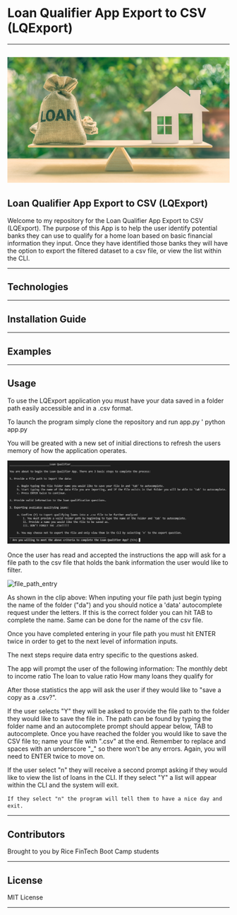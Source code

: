 # Loan Qualifier App Export to CSV (LQExport)
---
![picture](Starter_Code/qualifier/picture/loan_image.png)
---

## Loan Qualifier App Export to CSV (LQExport)

Welcome to my repository for the Loan Qualifier App Export to CSV (LQExport). The purpose of this App is to help the user identify potential banks they can use to qualify for a home loan based on basic financial information they input. Once they have identified those banks they will have the option to export the filtered dataset to a csv file, or view the list within the CLI.

---

## Technologies


---

## Installation Guide

---

## Examples

---

## Usage

To use the LQExport application you must have your data saved in a folder path easily accessible and in a .csv format. 

To launch the program simply clone the repository and run app.py
' python app.py

You will be greated with a new set of initial directions to refresh the users memory of how the application operates. 

![picture](Starter_Code/qualifier/picture/initial_instructions.png)

Once the user has read and accepted the instructions the app will ask for a file path to the csv file that holds the bank information the user would like to filter. 

![file_path_entry](https://user-images.githubusercontent.com/81820892/124321878-0995bf80-db44-11eb-836d-5ddf658793e7.gif)

As shown in the clip above: When inputing your file path just begin typing the name of the folder ("da") and you should notice a 'data' autocomplete request under the letters. If this is the correct folder you can hit TAB to complete the name. Same can be done for the name of the csv file.

Once you have completed entering in your file path you must hit ENTER twice in order to get to the next level of information inputs.

The next steps require data entry specific to the questions asked. 



The app will prompt the user of the following information:
    The monthly debt to income ratio
    The loan to value ratio
    How many loans they qualify for

After those statistics the app will ask the user if they would like to "save a copy as a .csv?". 

If the user selects "Y" they will be asked to provide the file path to the folder they would like to save the file in. The path can be found by typing the folder name and an autocomplete prompt should appear below, TAB to autocomplete. Once you have reached the folder you would like to save the CSV file to; name your file with ".csv" at the end. Remember to replace and spaces with an underscore "_" so there won't be any errors. Again, you will need to ENTER twice to move on.




If the user select "n" they will receive a second prompt asking if they would like to view the list of loans in the CLI. 
    If they select "Y" a list will appear within the CLI and the system will exit.



    If they select "n" the program will tell them to have a nice day and exit.

---

## Contributors

Brought to you by Rice FinTech Boot Camp students

---

## License

MIT License

---
